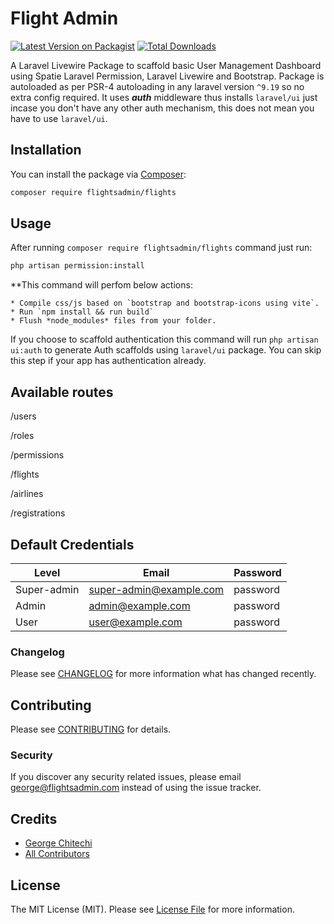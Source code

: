 # Flight Admin

[![Latest Version on Packagist](https://img.shields.io/packagist/v/flightsadmin/flights.svg?style=flat-square)](https://packagist.org/packages/flightsadmin/flights)
[![Total Downloads](https://img.shields.io/packagist/dt/flightsadmin/flights.svg?style=flat-square)](https://packagist.org/packages/flightsadmin/flights)

A Laravel Livewire Package to scaffold basic User Management Dashboard using Spatie Laravel Permission, Laravel Livewire and Bootstrap. Package is autoloaded as per PSR-4 autoloading in any laravel version `^9.19` so no extra config required.
It uses ***auth*** middleware thus installs `laravel/ui` just incase you don't have any other auth mechanism, this does not mean you have to use `laravel/ui`.

## Installation

You can install the package via [Composer](https://getcomposer.org/):

```bash
composer require flightsadmin/flights
```

## Usage

After running `composer require flightsadmin/flights` command just run:

```bash
php artisan permission:install
```
**This command will perfom below actions:

    * Compile css/js based on `bootstrap and bootstrap-icons using vite`.
    * Run `npm install && run build`
    * Flush *node_modules* files from your folder.

If you choose to scaffold authentication this command will run `php artisan ui:auth`
to generate Auth scaffolds using `laravel/ui` package. You can skip this step if your app has authentication already.

## Available routes

/users

/roles

/permissions

/flights

/airlines

/registrations

## Default Credentials

Level | Email | Password
---|---|---
Super-admin| super-admin@example.com | password
Admin| admin@example.com | password
User| user@example.com | password
    

### Changelog

Please see [CHANGELOG](CHANGELOG.md) for more information what has changed recently.

## Contributing

Please see [CONTRIBUTING](CONTRIBUTING.md) for details.

### Security

If you discover any security related issues, please email george@flightsadmin.com instead of using the issue tracker.

## Credits

- [George Chitechi](https://github.com/flightsadmin)
- [All Contributors](../../contributors)

## License

The MIT License (MIT). Please see [License File](LICENSE.md) for more information.
